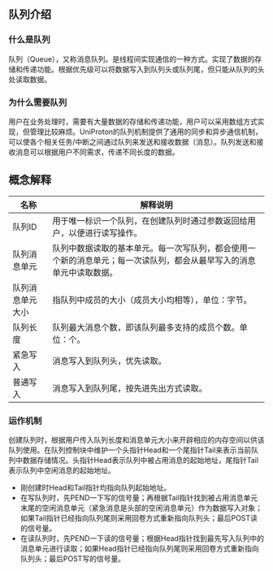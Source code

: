 ## 队列介绍
### 什么是队列
队列（Queue），又称消息队列。是线程间实现通信的一种方式。实现了数据的存储和传递功能。根据优先级可以将数据写入到队列头或队列尾，但只能从队列的头处读取数据。

### 为什么需要队列
用户在业务处理时，需要有大量数据的存储和传递功能，用户可以采用数组方式实现，但管理比较麻烦。UniProton的队列机制提供了通用的同步和异步通信机制，可以使各个相关任务/中断之间通过队列来发送和接收数据（消息）。队列发送和接收消息可以根据用户不同需求，传递不同长度的数据。

## 概念解释
| 名称 | 解释说明 |
| ---- | ---- |
| 队列ID | 用于唯一标识一个队列，在创建队列时通过参数返回给用户，以便进行读写操作。 |
| 队列消息单元 | 队列中数据读取的基本单元。每一次写队列，都会使用一个新的消息单元；每一次读队列，都会从最早写入的消息单元中读取数据。 |
| 队列消息单元大小 | 指队列中成员的大小（成员大小均相等），单位：字节。 |
| 队列长度 | 队列最大消息个数，即该队列最多支持的成员个数。单位：个。 |
| 紧急写入 | 消息写入到队列头，优先读取。 |
| 普通写入 | 消息写入到队列尾，按先进先出方式读取。 |
 
### 运作机制
创建队列时，根据用户传入队列长度和消息单元大小来开辟相应的内存空间以供该队列使用。在队列控制块中维护一个头指针Head和一个尾指针Tail来表示当前队列中数据存储情况。头指针Head表示队列中被占用消息的起始地址，尾指针Tail表示队列中空闲消息的起始地址。

- 刚创建时Head和Tail指针均指向队列起始地址。
- 在写队列时，先PEND一下写的信号量；再根据Tail指针找到被占用消息单元末尾的空闲消息单元（紧急消息是头部的空闲消息单元）作为数据写入对象；如果Tail指针已经指向队列尾则采用回卷方式重新指向队列头；最后POST读的信号量。
- 在读队列时，先PEND一下读的信号量；根据Head指针找到最先写入队列中的消息单元进行读取；如果Head指针已经指向队列尾则采用回卷方式重新指向队列头；最后POST写的信号量。

